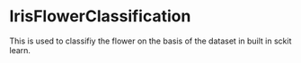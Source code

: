 # IrisFlowerClassification
This is used to classifiy the flower on  the basis of the dataset in built in sckit learn.
